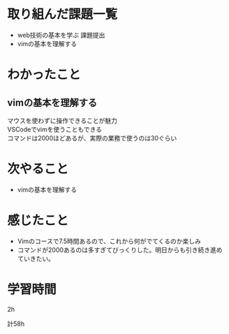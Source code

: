 # 取り組んだ課題一覧
* web技術の基本を学ぶ 課題提出
* vimの基本を理解する
# わかったこと
## vimの基本を理解する
マウスを使わずに操作できることが魅力  
VSCodeでvimを使うこともできる  
コマンドは2000ほどあるが、実際の業務で使うのは30ぐらい  

# 次やること
* vimの基本を理解する  
# 感じたこと
* Vimのコースで7.5時間あるので、これから何がでてくるのか楽しみ  
* コマンドが2000あるのは多すぎてびっくりした。明日からも引き続き進めていきたい。
# 学習時間
2h

計58h
